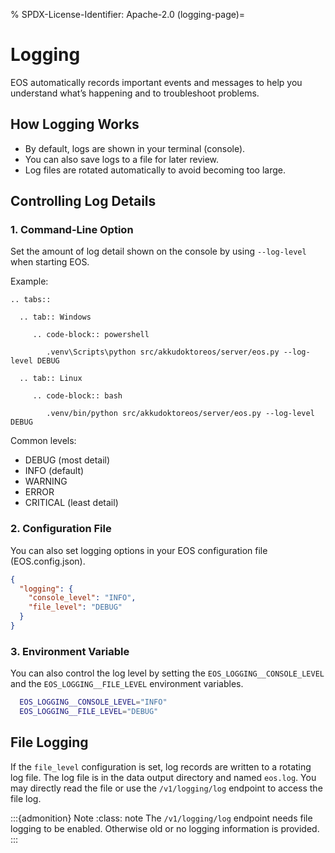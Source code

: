 % SPDX-License-Identifier: Apache-2.0
(logging-page)=

# Logging

EOS automatically records important events and messages to help you understand what’s happening and
to troubleshoot problems.

## How Logging Works

- By default, logs are shown in your terminal (console).
- You can also save logs to a file for later review.
- Log files are rotated automatically to avoid becoming too large.

## Controlling Log Details

### 1. Command-Line Option

Set the amount of log detail shown on the console by using `--log-level` when starting EOS.

Example:

```{eval-rst}
.. tabs::

  .. tab:: Windows

     .. code-block:: powershell

        .venv\Scripts\python src/akkudoktoreos/server/eos.py --log-level DEBUG

  .. tab:: Linux

     .. code-block:: bash

        .venv/bin/python src/akkudoktoreos/server/eos.py --log-level DEBUG

```

Common levels:

- DEBUG (most detail)
- INFO (default)
- WARNING
- ERROR
- CRITICAL (least detail)

### 2. Configuration File

You can also set logging options in your EOS configuration file (EOS.config.json).

```Json
{
  "logging": {
    "console_level": "INFO",
    "file_level": "DEBUG"
  }
}
```

### 3. Environment Variable

You can also control the log level by setting the `EOS_LOGGING__CONSOLE_LEVEL` and the
`EOS_LOGGING__FILE_LEVEL` environment variables.

```bash
  EOS_LOGGING__CONSOLE_LEVEL="INFO"
  EOS_LOGGING__FILE_LEVEL="DEBUG"
```

## File Logging

If the `file_level` configuration is set, log records are written to a rotating log file. The log
file is in the data output directory and named `eos.log`. You may directly read the file or use
the `/v1/logging/log` endpoint to access the file log.

:::{admonition} Note
:class: note
The `/v1/logging/log` endpoint needs file logging to be enabled. Otherwise old or no logging
information is provided.
:::
